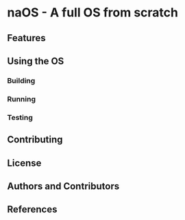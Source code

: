 # naOS - A full OS from scratch

## Features 

## Using the OS

### Building

### Running 

### Testing

## Contributing 

## License

## Authors and Contributors

## References 